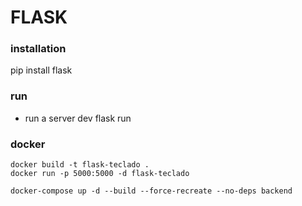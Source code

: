 
# FLASK

### installation
pip install flask

### run
- run a server dev
flask run


### docker  
`docker build -t flask-teclado .`  
`docker run -p 5000:5000 -d flask-teclado `  
  
`docker-compose up -d --build --force-recreate --no-deps backend`

